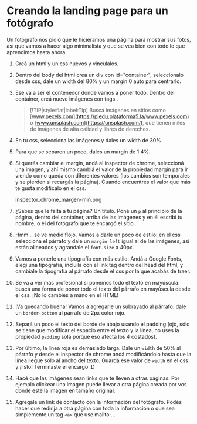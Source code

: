 # Creando la landing page para un fotógrafo

Un fotógrafo nos pidió que le hiciéramos una página para mostrar sus fotos, así que vamos a hacer algo minimalista y que se vea bien con todo lo que aprendimos hasta ahora.

1. Creá un html y un css nuevos y vinculalos.

2. Dentro del body del html creá un div con id="container", seleccionalo desde css, dale un width del 80% y un margin 0 auto para centrarlo.

3. Ese va a ser el contenedor donde vamos a poner todo. Dentro del container, creá nueve imágenes con tags . 
   >[!TIP|style:flat|label:Tip]
   >Buscá imágenes en sitios como [www.pexels.com](https://pledu.plataforma5.la/www.pexels.com) o [www.unsplash.com](https://unsplash.com/), que tienen miles de imágenes de alta calidad y libres de derechos.

4. En tu css, selecciona las imágenes y dales un width de 30%.

5. Para que se separen un poco, dales un margin de 1.4%.

6. Si querés cambiar el margin, andá al inspector de chrome, seleccioná una imagen, y ahí mismo cambiá el valor de la propiedad margin para ir viendo como queda con diferentes valores (los cambios son temporales y se pierden si recargás la página). Cuando encuentres el valor que más te gusta modificalo en el css.

    inspector_chrome_margen-min.png

7. ¿Sabés que le falta a tu página? Un título. Poné un `p` al principio de la página, dentro del container, arriba de las imágenes y en él escribí tu nombre, o el del fotógrafo que te encargó el sitio.

8. Hmm… se ve medio flojo. Vamos a darle un poco de estilo: en el css seleccioná el párrafo y dale un `margin left` igual al de las imágenes, asi están alineados y agrandale el `font-size` a 40px.

9. Vamos a ponerle una tipografía con más estilo. Andá a Google Fonts, elegí una tipografía, incluila con el link tag dentro del head del html, y cambiale la tipografía al párrafo desde el css por la que acabás de traer.

10. Se va a ver más profesional si ponemos todo el texto en mayúscula: buscá una forma de poner todo el texto del párrafo en mayúscula desde el css. ¡No lo cambies a mano en el HTML!

11. ¡Va quedando buena! Vamos a agregarle un subrayado al párrafo: dale un `border-bottom` al párrafo de 2px color rojo.

12. Separá un poco el texto del borde de abajo usando el padding (ojo, sólo se tiene que modificar el espacio entre el texto y la línea, no uses la propiedad `padding` sola porque eso afecta los 4 costados).

13. Por último, la línea roja es demasiado larga. Dale un `width` de 50% al párrafo y desde el inspector de chrome andá modificándolo hasta que la línea llegue sólo al ancho del texto. Guardá ese valor de `width` en el css y ¡listo! Terminaste el encargo :D

14. Hacé que las imágenes sean links que te lleven a otras páginas. Por ejemplo clickear una imagen puede llevar a otra página creada por vos donde esté la imagen en tamaño original.

15. Agregale un link de contacto con la información del fotógrafo. Podés hacer que redirija a otra página con toda la información o que sea simplemente un tag `<a>` que use mailto:...

